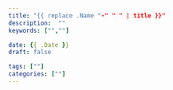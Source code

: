 ```yaml
---
title: "{{ replace .Name "-" " " | title }}"
description:  ""
keywords: ["",""]

date: {{ .Date }}
draft: false

tags: [""]
categories: [""]
---
```



























